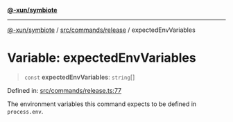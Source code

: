 [**@-xun/symbiote**](../../../../README.md)

***

[@-xun/symbiote](../../../../README.md) / [src/commands/release](../README.md) / expectedEnvVariables

# Variable: expectedEnvVariables

> `const` **expectedEnvVariables**: `string`[]

Defined in: [src/commands/release.ts:77](https://github.com/Xunnamius/symbiote/blob/6c12fe85338c1ca20a9b3dedd0e391ce548a98a4/src/commands/release.ts#L77)

The environment variables this command expects to be defined in
`process.env`.
